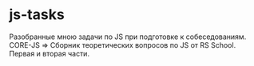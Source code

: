 # js-tasks
Разобранные мною задачи по JS при подготовке к собеседованиям.
CORE-JS => Сборник теоретических вопросов по JS от RS School. Первая и вторая части.

